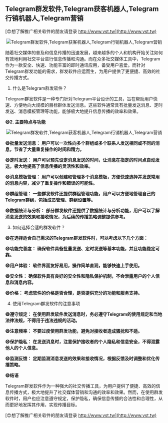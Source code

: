 ## **Telegram群发软件,Telegram获客机器人,Telegram行销机器人,Telegram营销**

[😍想了解推广相关软件的朋友请登录 http://www.vst.tw](http://www.vst.tw)

 <center><img src="https://vst.tw/MP4/tuiguang/png/6.png" alt="Telegram群发软件,Telegram获客机器人,Telegram行销机器人,Telegram营销"></center>

随着社交媒体的普及和信息传播的迅速发展，越来越多的个人和机构开始关注如何有效地利用社交平台进行信息传播和沟通。而在众多社交媒体工具中，Telegram作为一款安全、快速、功能丰富的即时通讯应用，备受用户喜爱。而针对Telegram群发功能的需求，群发软件应运而生，为用户提供了更便捷、高效的社交传播方式。

1. 什么是Telegram群发软件？

Telegram群发软件是一种专门针对Telegram平台设计的工具，旨在帮助用户快速、方便地向大规模的目标群体发送消息。这些软件通常具有批量发送消息、定时发送、消息模板管理等功能，能够极大地提升信息传播的效率和效果。

**😄2. 主要特点与功能**

 <center><img src="https://vst.tw/MP4/tuiguang/png/6.png" alt="Telegram群发软件,Telegram获客机器人,Telegram行销机器人,Telegram营销"></center>

**😄批量发送消息： 用户可以一次性向多个群组或多个联系人发送相同或不同的消息，节省了大量重复操作的时间和精力。**

**😄定时发送： 用户可以预先设定消息发送的时间，让消息在指定的时间点自动发送，极大地提高了信息传播的灵活性和效率。**

**😄消息模板管理： 用户可以创建和管理多个消息模板，方便快速选择并发送常用的消息内容，减少了重复操作和错误的可能性。**

**😄群组管理： 一些群发软件还提供群组管理功能，用户可以方便地管理自己的Telegram群组，包括成员管理、群组设置等。**

**😄数据统计与分析： 部分群发软件还提供了数据统计与分析功能，用户可以了解消息发送的效果和接收情况，为后续的传播策略调整提供参考。**

3. 如何选择合适的群发软件？

**😄在选择适合自己需求的Telegram群发软件时，可以考虑以下几个方面：**

**😄功能完善度： 确保软件具备批量发送、定时发送等基本功能，并且功能稳定可靠。**

**😄用户体验： 软件界面友好易用，操作简单直观，能够快速上手使用。**

**😄安全性： 确保软件具有良好的安全性和隐私保护机制，不会泄露用户的个人信息和消息内容。**

**😄价格： 考虑软件的价格是否合理，是否提供充分的功能和服务支持。**

4. 使用Telegram群发软件的注意事项

**😄遵守规定： 在使用群发软件发送消息时，务必遵守Telegram的使用规定和当地法律法规，不得用于违法违规的活动。**

**😄注意频率： 不要过度使用群发功能，避免对接收者造成骚扰和不适。**

**😄保护隐私： 在发送消息时，注意保护接收者的个人隐私和信息安全，不得泄露他人的个人信息。**

**😄监测反馈： 定期监测消息发送的效果和接收情况，根据反馈及时调整和优化传播策略。**

**😄结语**

Telegram群发软件作为一种强大的社交传播工具，为用户提供了便捷、高效的信息传播方式，极大地提升了社交媒体营销和沟通的效率和效果。然而，在使用群发软件时，用户也应注意遵守规定，保护隐私，确保信息传播的合法性和合理性，从而更好地发挥其作用，实现传播目标。

[😍想了解推广相关软件的朋友请登录 http://www.vst.tw](http://www.vst.tw)



